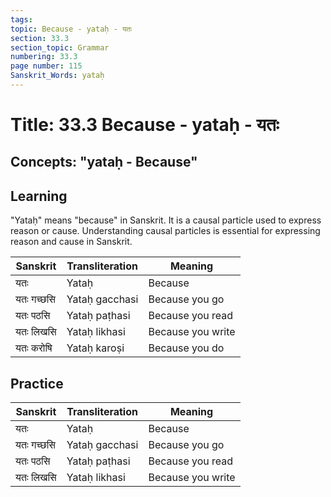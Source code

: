 ```yaml
---
tags:
topic: Because - yataḥ - यतः
section: 33.3
section_topic: Grammar
numbering: 33.3
page number: 115
Sanskrit_Words: yataḥ
---
```

# Title: 33.3 Because - yataḥ - यतः
## Concepts: "yataḥ - Because"

## Learning
"Yataḥ" means "because" in Sanskrit. It is a causal particle used to express reason or cause. Understanding causal particles is essential for expressing reason and cause in Sanskrit.

| Sanskrit           | Transliteration      | Meaning                          |
| ------------------ | -------------------- | -------------------------------- |
| यतः                | Yataḥ                | Because                          |
| यतः गच्छसि         | Yataḥ gacchasi       | Because you go                    |
| यतः पठसि           | Yataḥ paṭhasi        | Because you read                  |
| यतः लिखसि          | Yataḥ likhasi        | Because you write                 |
| यतः करोषि          | Yataḥ karoṣi         | Because you do                    |

## Practice
| Sanskrit           | Transliteration      | Meaning                          |
| ------------------ | -------------------- | -------------------------------- |
| यतः                | Yataḥ                | Because                          |
| यतः गच्छसि         | Yataḥ gacchasi       | Because you go                    |
| यतः पठसि           | Yataḥ paṭhasi        | Because you read                  |
| यतः लिखसि          | Yataḥ likhasi        | Because you write                 |
